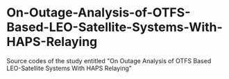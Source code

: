 # On-Outage-Analysis-of-OTFS-Based-LEO-Satellite-Systems-With-HAPS-Relaying
Source codes of the study entitled "On Outage Analysis of OTFS Based LEO-Satellite Systems With HAPS Relaying" 
